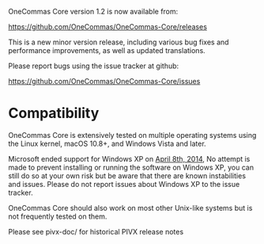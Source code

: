 OneCommas Core version 1.2 is now available from:

  <https://github.com/OneCommas/OneCommas-Core/releases>

This is a new minor version release, including various bug fixes and
performance improvements, as well as updated translations.

Please report bugs using the issue tracker at github:

  <https://github.com/OneCommas/OneCommas-Core/issues>

Compatibility
==============

OneCommas Core is extensively tested on multiple operating systems using
the Linux kernel, macOS 10.8+, and Windows Vista and later.

Microsoft ended support for Windows XP on [April 8th, 2014](https://www.microsoft.com/en-us/WindowsForBusiness/end-of-xp-support),
No attempt is made to prevent installing or running the software on Windows XP, you
can still do so at your own risk but be aware that there are known instabilities and issues.
Please do not report issues about Windows XP to the issue tracker.

OneCommas Core should also work on most other Unix-like systems but is not
frequently tested on them.

Please see pivx-doc/ for historical PIVX release notes
